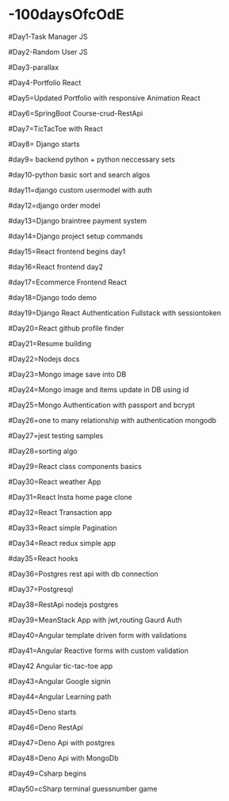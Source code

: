# -100daysOfcOdE

#Day1-Task Manager JS

#Day2-Random User JS

#Day3-parallax

#Day4-Portfolio React

#Day5=Updated Portfolio with responsive Animation React

#Day6=SpringBoot Course-crud-RestApi

#Day7=TicTacToe with React


#Day8= Django starts

#day9= backend python + python neccessary sets


#day10-python basic sort and search algos

#day11=django custom usermodel with auth

#day12=django order model

#day13=Django braintree payment system

#day14=Django project setup commands

#day15=React frontend begins day1

#day16=React frontend day2

#day17=Ecommerce Frontend React

#day18=Django todo demo

#day19=Django React Authentication Fullstack with sessiontoken

#Day20=React github profile finder

#Day21=Resume building

#Day22=Nodejs docs

#Day23=Mongo image save into DB

#Day24=Mongo image and items update in DB using id

#Day25=Mongo Authentication with passport and bcrypt

#Day26=one to many relationship with authentication mongodb

#Day27=jest testing samples

#Day28=sorting algo

#Day29=React class components basics

#Day30=React weather App

#Day31=React Insta home page clone

#Day32=React Transaction app

#Day33=React simple Pagination

#Day34=React redux simple app

#day35=React hooks

#Day36=Postgres rest api with db connection

#Day37=Postgresql

#Day38=RestApi nodejs postgres

#Day39=MeanStack App with jwt,routing Gaurd Auth

#Day40=Angular template driven form with validations

#Day41=Angular Reactive forms with custom validation

#Day42 Angular tic-tac-toe app

#Day43=Angular Google signin

#Day44=Angular Learning path

#Day45=Deno starts

#Day46=Deno RestApi

#Day47=Deno Api with postgres

#Day48=Deno Api with MongoDb

#Day49=Csharp begins

#Day50=cSharp terminal guessnumber game

